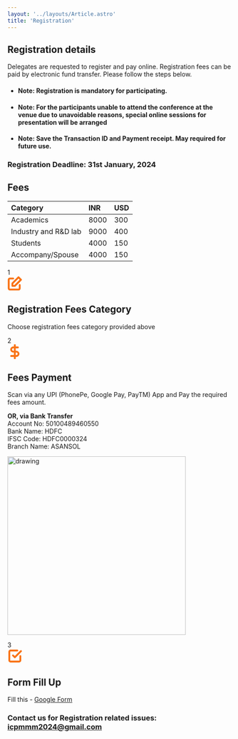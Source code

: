 ```yaml
---
layout: '../layouts/Article.astro'
title: 'Registration'
---
```


## Registration details

Delegates are requested to register and pay online. Registration fees
can be paid by electronic fund transfer.
Please follow the steps below.

- #### Note: Registration is mandatory for participating.

- #### Note: For the participants unable to attend the conference at the venue due to unavoidable reasons, special online sessions for presentation will be arranged

- #### Note: Save the Transaction ID and Payment receipt. May required for future use.

### Registration Deadline: 31st January, 2024

## Fees

| Category             | INR  | USD |
| :------------------- | :--- | :-- |
| Academics            | 8000 | 300 |
| Industry and R&D lab | 9000 | 400 |
| Students             | 4000 | 150 |
| Accompany/Spouse     | 4000 | 150 |

<section class="text-gray-600 body-font">

<!-- Registration Section -->
<!--
<div class="container px-5 py-24 mx-auto">
    <div class="flex flex-col text-center w-full mb-20">
      <h1 class="sm:text-3xl text-2xl font-medium title-font text-gray-900">Also Note This</h1>
    </div>
    <div class="flex flex-wrap -m-4">
      <div class="p-4 md:w-1/3">
        <div class="flex rounded-lg h-full bg-gray-100 p-8 flex-col">
          <div class="flex items-center mb-3">
          <div class="w-8 h-8 mr-3 inline-flex items-center justify-center rounded-full bg-indigo-500 text-white flex-shrink-0">
              <svg fill="none" stroke="currentColor" stroke-linecap="round" stroke-linejoin="round" stroke-width="2" class="w-5 h-5" viewBox="0 0 24 24">
                <svg xmlns="http://www.w3.org/2000/svg" width="24" height="24" viewBox="0 0 24 24" fill="none" stroke="#000000" stroke-width="2" stroke-linecap="round" stroke-linejoin="round"><circle cx="12" cy="12" r="2"></circle><path d="M16.24 7.76a6 6 0 0 1 0 8.49m-8.48-.01a6 6 0 0 1 0-8.49m11.31-2.82a10 10 0 0 1 0 14.14m-14.14 0a10 10 0 0 1 0-14.14"></path></svg>
              </svg>
            </div>
            <h2 class="text-gray-900 text-lg title-font font-medium">Participation</h2>
          </div>
          <div class="flex-grow">
            <p class="leading-relaxed text-base"> Registration is mandatory for participating.</p>
          </div>
        </div>
      </div>
      <div class="p-4 md:w-1/3">
        <div class="flex rounded-lg h-full bg-gray-100 p-8 flex-col">
          <div class="flex items-center mb-3">
            <div class="w-8 h-8 mr-3 inline-flex items-center justify-center rounded-full bg-indigo-500 text-white flex-shrink-0">
              <svg fill="none" stroke="currentColor" stroke-linecap="round" stroke-linejoin="round" stroke-width="2" class="w-5 h-5" viewBox="0 0 24 24">
                <path d="M20 21v-2a4 4 0 00-4-4H8a4 4 0 00-4 4v2"></path>
                <circle cx="12" cy="7" r="4"></circle>
              </svg>
            </div>
            <h2 class="text-gray-900 text-lg title-font font-medium">Live Streaming</h2>
          </div>
          <div class="flex-grow">
            <p class="leading-relaxed text-base">For the participants unable to attend the conference at the venue due to unavoidable reasons, special online sessions for presentation will be arranged</p>
          </div>
        </div>
      </div>
      <div class="p-4 md:w-1/3">
        <div class="flex rounded-lg h-full bg-gray-100 p-8 flex-col">
          <div class="flex items-center mb-3">
            <div class="w-8 h-8 mr-3 inline-flex items-center justify-center rounded-full bg-indigo-500 text-white flex-shrink-0">
              <svg fill="none" stroke="currentColor" stroke-linecap="round" stroke-linejoin="round" stroke-width="2" class="w-5 h-5" viewBox="0 0 24 24">
                <svg xmlns="http://www.w3.org/2000/svg" width="24" height="24" viewBox="0 0 24 24" fill="none" stroke="#000000" stroke-width="2" stroke-linecap="round" stroke-linejoin="round"><path d="M19 21l-7-5-7 5V5a2 2 0 0 1 2-2h10a2 2 0 0 1 2 2z"></path></svg>
              </svg>
            </div>
            <h2 class="text-gray-900 text-lg title-font font-medium">Save Payment Receipt</h2>
          </div>
          <div class="flex-grow">
            <p class="leading-relaxed text-base">Save the Transaction ID and Payment receipt. May required for future use.</p>
          </div>
        </div>
      </div>
    </div>
  </div> -->

<!-- Step Container -->

 <div class="container px-5 py-12 mx-auto flex flex-wrap">
    <div class="flex relative pt-10 pb-20 sm:items-center md:w-2/3 mx-auto">
      <div class="h-full w-6 absolute inset-0 flex items-center justify-center">
        <div class="h-full w-1 bg-gray-200 pointer-events-none"></div>
      </div>
      <div class="flex-shrink-0 w-6 h-6 rounded-full mt-10 sm:mt-0 inline-flex items-center justify-center bg-#f97316 text-white relative z-10 title-font font-medium text-sm">1</div>
      <div class="flex-grow md:pl-8 pl-6 flex sm:items-center items-start flex-col sm:flex-row">
        <div class="flex-shrink-0 w-24 h-24 bg-indigo-100 text-indigo-500 rounded-full inline-flex items-center justify-center">
         <svg xmlns="http://www.w3.org/2000/svg" width="33" height="33" viewBox="0 0 24 24" fill="none" stroke="#f97316" stroke-width="3" stroke-linecap="round" stroke-linejoin="round"><path d="M20 14.66V20a2 2 0 0 1-2 2H4a2 2 0 0 1-2-2V6a2 2 0 0 1 2-2h5.34"></path><polygon points="18 2 22 6 12 16 8 16 8 12 18 2"></polygon></svg>
        </div>
        <div class="flex-grow sm:pl-6 mt-6 sm:mt-0">
          <h2 class="font-medium title-font text-gray-900 mb-1 text-xl">Registration Fees Category</h2>
          <p class="leading-relaxed">Choose registration fees category provided above</p>
        </div>
      </div>
      <div>
    </div>
    </div>
    <div class="flex relative pb-20 sm:items-center md:w-2/3 mx-auto">
      <div class="h-full w-6 absolute inset-0 flex items-center justify-center">
        <div class="h-full w-1 bg-gray-200 pointer-events-none"></div>
      </div>
      <div class="flex-shrink-0 w-6 h-6 rounded-full mt-10 sm:mt-0 inline-flex items-center justify-center bg-#f97316 text-white relative z-10 title-font font-medium text-sm">2</div>
      <div class="flex-grow md:pl-8 pl-6 flex sm:items-center items-start flex-col sm:flex-row">
        <div class="flex-shrink-0 w-24 h-24 bg-indigo-100 text-indigo-500 rounded-full inline-flex items-center justify-center">
          <svg xmlns="http://www.w3.org/2000/svg" width="33" height="33" viewBox="0 0 24 24" fill="none" stroke="#f97316" stroke-width="3" stroke-linecap="round" stroke-linejoin="round"><line x1="12" y1="1" x2="12" y2="23"></line><path d="M17 5H9.5a3.5 3.5 0 0 0 0 7h5a3.5 3.5 0 0 1 0 7H6"></path></svg>
        </div>
        <div class="flex-grow sm:pl-6 mt-6 sm:mt-0">
          <h2 class="font-medium title-font text-gray-900 mb-1 text-xl">Fees Payment</h2>
          <p class="leading-relaxed">Scan via any UPI (PhonePe, Google Pay, PayTM) App and Pay the required fees amount.</p>
          <p>
          <b>OR, via Bank Transfer</b>
            <br>
                Account No: 50100489460550
            <br>
                Bank Name: HDFC
            <br>
                IFSC Code: HDFC0000324
            <br>    
                Branch Name: ASANSOL
        </p>
        </div>
        <p><img src="/assets/images/updated_payment_qr_code.webp" alt="drawing" style="width:400px"/></p>
      </div>
    </div>
    <div class="flex relative pb-20 sm:items-center md:w-2/3 mx-auto">
      <div class="h-full w-6 absolute inset-0 flex items-center justify-center">
        <div class="h-full w-1 bg-gray-200 pointer-events-none"></div>
      </div>
      <div class="flex-shrink-0 w-6 h-6 rounded-full mt-10 sm:mt-0 inline-flex items-center justify-center bg-#f97316 text-white relative z-10 title-font font-medium text-sm">3</div>
      <div class="flex-grow md:pl-8 pl-6 flex sm:items-center items-start flex-col sm:flex-row">
        <div class="flex-shrink-0 w-24 h-24 bg-indigo-100 text-indigo-500 rounded-full inline-flex items-center justify-center">
          <svg xmlns="http://www.w3.org/2000/svg" width="33" height="33" viewBox="0 0 24 24" fill="none" stroke="#f97316" stroke-width="3" stroke-linecap="round" stroke-linejoin="round"><polyline points="9 11 12 14 22 4"></polyline><path d="M21 12v7a2 2 0 0 1-2 2H5a2 2 0 0 1-2-2V5a2 2 0 0 1 2-2h11"></path></svg>
        </div>
        <div class="flex-grow sm:pl-6 mt-6 sm:mt-0">
          <h2 class="font-medium title-font text-gray-900 mb-1 text-xl">Form Fill Up</h2>
          <p class="leading-relaxed">Fill this - <a href="https://docs.google.com/forms/d/e/1FAIpQLSfTLI7FJ0aLXlE4NXkPyYUgAPwo9rZiX9rN2HQztCP55IG6Jw/formResponse">Google Form</a> </p>
        </div>
      </div>
    </div>
  </div>
</section>

### Contact us for Registration related issues: [icpmmm2024@gmail.com](mailto:icpmmm2024@gmail.com)

